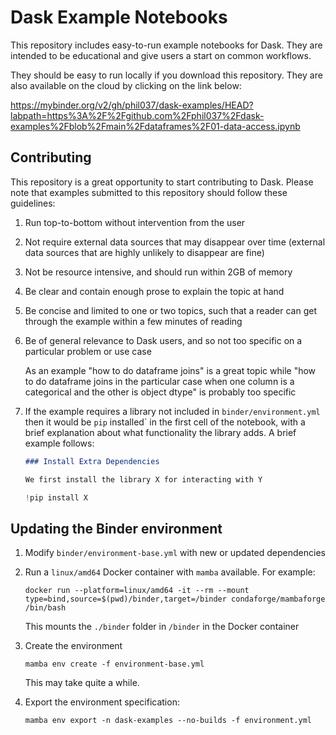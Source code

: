 Dask Example Notebooks
======================

This repository includes easy-to-run example notebooks for Dask.
They are intended to be educational and give users a start on common workflows.

They should be easy to run locally if you download this repository.
They are also available on the cloud by clicking on the link below:

https://mybinder.org/v2/gh/phil037/dask-examples/HEAD?labpath=https%3A%2F%2Fgithub.com%2Fphil037%2Fdask-examples%2Fblob%2Fmain%2Fdataframes%2F01-data-access.ipynb


Contributing
------------

This repository is a great opportunity to start contributing to Dask.
Please note that examples submitted to this repository should follow these
guidelines:

1. Run top-to-bottom without intervention from the user
2. Not require external data sources that may disappear over time
   (external data sources that are highly unlikely to disappear are fine)
3. Not be resource intensive, and should run within 2GB of memory
4. Be clear and contain enough prose to explain the topic at hand
5. Be concise and limited to one or two topics, such that a reader can
   get through the example within a few minutes of reading
6. Be of general relevance to Dask users, and so not too specific on a
   particular problem or use case

   As an example "how to do dataframe joins" is a great topic while "how to
   do dataframe joins in the particular case when one column is a categorical
   and the other is object dtype" is probably too specific
7. If the example requires a library not included in `binder/environment.yml`
   then it would be `pip` installed` in the first cell of the notebook, with a
   brief explanation about what functionality the library adds.  A brief
   example follows:

   ```markdown
   ### Install Extra Dependencies

   We first install the library X for interacting with Y
   ```

   ```python
   !pip install X
   ```

Updating the Binder environment
-------------------------------

1. Modify `binder/environment-base.yml` with new or updated dependencies
2. Run a `linux/amd64` Docker container with `mamba` available. For example:

   ```shell
   docker run --platform=linux/amd64 -it --rm --mount type=bind,source=$(pwd)/binder,target=/binder condaforge/mambaforge /bin/bash
   ```

   This mounts the `./binder` folder in `/binder` in the Docker container
3. Create the environment

   ```shell
   mamba env create -f environment-base.yml
   ```

   This may take quite a while.
4. Export the environment specification:

   ```shell
   mamba env export -n dask-examples --no-builds -f environment.yml
   ```
